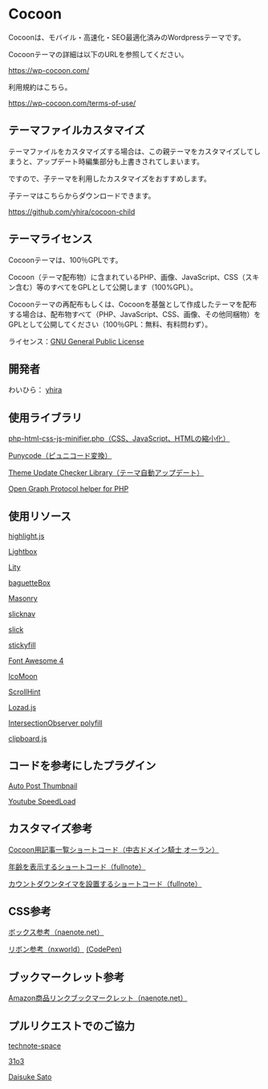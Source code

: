 Cocoon
===================================

Cocoonは、モバイル・高速化・SEO最適化済みのWordpressテーマです。

Cocoonテーマの詳細は以下のURLを参照してください。

https://wp-cocoon.com/

利用規約はこちら。

https://wp-cocoon.com/terms-of-use/

テーマファイルカスタマイズ
--------------------------
テーマファイルをカスタマイズする場合は、この親テーマをカスタマイズしてしまうと、アップデート時編集部分も上書きされてしまいます。

ですので、子テーマを利用したカスタマイズをおすすめします。

子テーマはこちらからダウンロードできます。

https://github.com/yhira/cocoon-child

テーマライセンス
----------
Cocoonテーマは、100％GPLです。

Cocoon（テーマ配布物）に含まれているPHP、画像、JavaScript、CSS（スキン含む）等のすべてをGPLとして公開します（100%GPL）。

Cocoonテーマの再配布もしくは、Cocoonを基盤として作成したテーマを配布する場合は、配布物すべて（PHP、JavaScript、CSS、画像、その他同梱物）をGPLとして公開してください（100％GPL：無料、有料問わず）。


ライセンス：[GNU General Public License](http://www.gnu.org/licenses/gpl-2.0.html)

開発者
------
わいひら： [yhira](https://github.com/yhira)

使用ライブラリ
------
[php-html-css-js-minifier.php（CSS、JavaScript、HTMLの縮小化）](https://gist.github.com/tovic/d7b310dea3b33e4732c0#file-php-html-css-js-minifier-php)

[Punycode（ピュニコード変換）](https://github.com/true/php-punycode)

[Theme Update Checker Library（テーマ自動アップデート）](https://w-shadow.com/blog/2011/06/02/automatic-updates-for-commercial-themes/comment-page-8/)

[Open Graph Protocol helper for PHP](https://github.com/scottmac/opengraph)

使用リソース
------
[highlight.js](https://highlightjs.org/)

[Lightbox](http://lokeshdhakar.com/projects/lightbox2/)

[Lity](http://sorgalla.com/lity/)

[baguetteBox](http://feimosi.github.io/baguetteBox.js/)

[Masonry](http://masonry.desandro.com/)

[slicknav](http://slicknav.io/)

[slick](http://kenwheeler.github.io/slick/)

[stickyfill](https://github.com/wilddeer/stickyfill)

[Font Awesome 4](https://fontawesome.com/v4.7.0/)

[IcoMoon](https://icomoon.io/app/)

[ScrollHint](https://appleple.github.io/scroll-hint/)

[Lozad.js](https://github.com/ApoorvSaxena/lozad.js)

[IntersectionObserver polyfill](https://github.com/w3c/IntersectionObserver/tree/master/polyfill)

[clipboard.js](https://clipboardjs.com/)

コードを参考にしたプラグイン
------
[Auto Post Thumbnail](https://ja.wordpress.org/plugins/auto-post-thumbnail/)

[Youtube SpeedLoad](https://ja.wordpress.org/plugins/youtube-speedload/)

カスタマイズ参考
------
[Cocoon用記事一覧ショートコード（中古ドメイン騎士 オーラン）](https://www.orank.net/1972)

[年齢を表示するショートコード（fullnote）](https://fullnoteblog.com/age-short-code/)

[カウントダウンタイマを設置するショートコード（fullnote）](https://fullnoteblog.com/count-down-timer/)

CSS参考
------
[ボックス参考（naenote.net）](https://www.naenote.net/entry/cocoon-box-customize)

[リボン参考（nxworld）](https://www.nxworld.net/tips/pure-css-corner-ribbon.html) [(CodePen)](https://codepen.io/nxworld/pen/oLdoWb)

ブックマークレット参考
------
[Amazon商品リンクブックマークレット（naenote.net）](https://www.naenote.net/entry/cocoon-amazon-shortcode-javascript)

プルリクエストでのご協力
------

[technote-space](https://github.com/technote-space)

[31o3](https://github.com/31o3)

[Daisuke Sato](https://github.com/Tiryoh)
